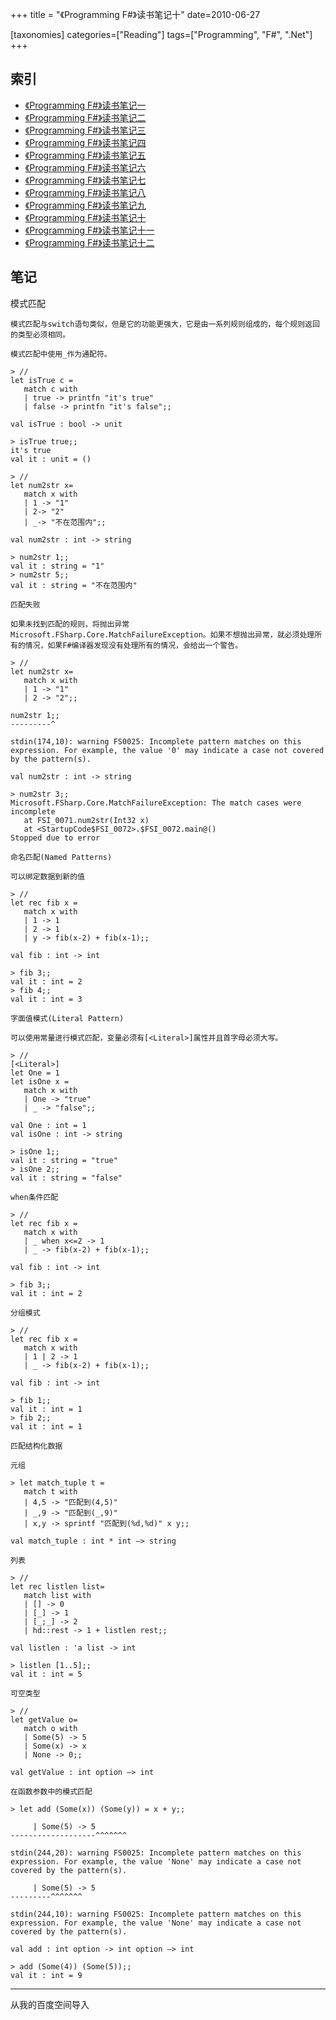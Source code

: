 +++
title = "《Programming F#》读书笔记十"
date=2010-06-27

[taxonomies]
categories=["Reading"]
tags=["Programming", "F#", ".Net"]
+++
## 索引
- [《Programming F#》读书笔记一](@/blog/life/reading/programming-fsharp/programming-fsharp-1.md)
- [《Programming F#》读书笔记二](@/blog/life/reading/programming-fsharp/programming-fsharp-2.md)
- [《Programming F#》读书笔记三](@/blog/life/reading/programming-fsharp/programming-fsharp-3.md)
- [《Programming F#》读书笔记四](@/blog/life/reading/programming-fsharp/programming-fsharp-4.md)
- [《Programming F#》读书笔记五](@/blog/life/reading/programming-fsharp/programming-fsharp-5.md)
- [《Programming F#》读书笔记六](@/blog/life/reading/programming-fsharp/programming-fsharp-6.md)
- [《Programming F#》读书笔记七](@/blog/life/reading/programming-fsharp/programming-fsharp-7.md)
- [《Programming F#》读书笔记八](@/blog/life/reading/programming-fsharp/programming-fsharp-8.md)
- [《Programming F#》读书笔记九](@/blog/life/reading/programming-fsharp/programming-fsharp-9.md)
- [《Programming F#》读书笔记十](@/blog/life/reading/programming-fsharp/programming-fsharp-10.md)
- [《Programming F#》读书笔记十一](@/blog/life/reading/programming-fsharp/programming-fsharp-11.md)
- [《Programming F#》读书笔记十二](@/blog/life/reading/programming-fsharp/programming-fsharp-12.md)

## 笔记
模式匹配

    模式匹配与switch语句类似，但是它的功能更强大，它是由一系列规则组成的，每个规则返回的类型必须相同。

    模式匹配中使用_作为通配符。

    > //
    let isTrue c =
       match c with
       | true -> printfn "it's true"
       | false -> printfn "it's false";;

    val isTrue : bool -> unit

    > isTrue true;;
    it's true
    val it : unit = ()

    > //
    let num2str x=
       match x with
       | 1 -> "1"
       | 2-> "2"
       | _-> "不在范围内";;

    val num2str : int -> string

    > num2str 1;;
    val it : string = "1"
    > num2str 5;;
    val it : string = "不在范围内"

    匹配失败

    如果未找到匹配的规则，将抛出异常Microsoft.FSharp.Core.MatchFailureException。如果不想抛出异常，就必须处理所有的情况，如果F#编译器发现没有处理所有的情况，会给出一个警告。

    > //
    let num2str x=
       match x with
       | 1 -> "1"
       | 2 -> "2";;

    num2str 1;;
    ---------^

    stdin(174,10): warning FS0025: Incomplete pattern matches on this expression. For example, the value '0' may indicate a case not covered by the pattern(s).

    val num2str : int -> string

    > num2str 3;;
    Microsoft.FSharp.Core.MatchFailureException: The match cases were incomplete
       at FSI_0071.num2str(Int32 x)
       at <StartupCode$FSI_0072>.$FSI_0072.main@()
    Stopped due to error

    命名匹配(Named Patterns)

    可以绑定数据到新的值

    > //
    let rec fib x =
       match x with
       | 1 -> 1
       | 2 -> 1
       | y -> fib(x-2) + fib(x-1);;

    val fib : int -> int

    > fib 3;;
    val it : int = 2
    > fib 4;;
    val it : int = 3

    字面值模式(Literal Pattern)

    可以使用常量进行模式匹配，变量必须有[<Literal>]属性并且首字母必须大写。

    > //
    [<Literal>]
    let One = 1
    let isOne x =
       match x with
       | One -> "true"
       | _ -> "false";;

    val One : int = 1
    val isOne : int -> string

    > isOne 1;;
    val it : string = "true"
    > isOne 2;;
    val it : string = "false"

    when条件匹配

    > //
    let rec fib x =
       match x with
       | _ when x<=2 -> 1
       | _ -> fib(x-2) + fib(x-1);;

    val fib : int -> int

    > fib 3;;
    val it : int = 2

    分组模式

    > //
    let rec fib x =
       match x with
       | 1 | 2 -> 1
       | _ -> fib(x-2) + fib(x-1);;

    val fib : int -> int

    > fib 1;;
    val it : int = 1
    > fib 2;;
    val it : int = 1

    匹配结构化数据

    元组

    > let match_tuple t =
       match t with
       | 4,5 -> "匹配到(4,5)"
       | _,9 -> "匹配到(_,9)"
       | x,y -> sprintf "匹配到(%d,%d)" x y;;

    val match_tuple : int * int –> string

    列表

    > //
    let rec listlen list=
       match list with
       | [] -> 0
       | [_] -> 1
       | [_;_] -> 2
       | hd::rest -> 1 + listlen rest;;

    val listlen : 'a list -> int

    > listlen [1..5];;
    val it : int = 5

    可空类型

    > //
    let getValue o=
       match o with
       | Some(5) -> 5
       | Some(x) -> x
       | None -> 0;;

    val getValue : int option –> int

    在函数参数中的模式匹配

    > let add (Some(x)) (Some(y)) = x + y;;

         | Some(5) -> 5
    -------------------^^^^^^^

    stdin(244,20): warning FS0025: Incomplete pattern matches on this expression. For example, the value 'None' may indicate a case not covered by the pattern(s).

         | Some(5) -> 5
    ---------^^^^^^^

    stdin(244,10): warning FS0025: Incomplete pattern matches on this expression. For example, the value 'None' may indicate a case not covered by the pattern(s).

    val add : int option -> int option –> int

    > add (Some(4)) (Some(5));;
    val it : int = 9

---
从我的百度空间导入